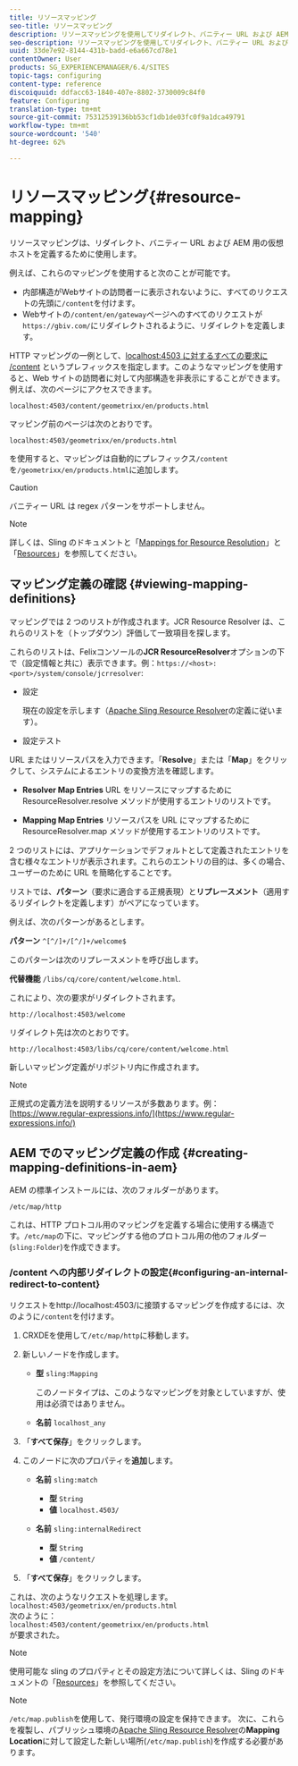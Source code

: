 ```yaml
---
title: リソースマッピング
seo-title: リソースマッピング
description: リソースマッピングを使用してリダイレクト、バニティー URL および AEM 用の仮想ホストを定義する方法について説明します。
seo-description: リソースマッピングを使用してリダイレクト、バニティー URL および AEM 用の仮想ホストを定義する方法について説明します。
uuid: 33de7e92-8144-431b-badd-e6a667cd78e1
contentOwner: User
products: SG_EXPERIENCEMANAGER/6.4/SITES
topic-tags: configuring
content-type: reference
discoiquuid: ddfacc63-1840-407e-8802-3730009c84f0
feature: Configuring
translation-type: tm+mt
source-git-commit: 75312539136bb53cf1db1de03fc0f9a1dca49791
workflow-type: tm+mt
source-wordcount: '540'
ht-degree: 62%

---
```



# リソースマッピング{#resource-mapping}

リソースマッピングは、リダイレクト、バニティー URL および AEM 用の仮想ホストを定義するために使用します。

例えば、これらのマッピングを使用すると次のことが可能です。

* 内部構造がWebサイトの訪問者ーに表示されないように、すべてのリクエストの先頭に`/content`を付けます。
* Webサイトの`/content/en/gateway`ページへのすべてのリクエストが`https://gbiv.com/`にリダイレクトされるように、リダイレクトを定義します。

HTTP マッピングの一例として、[localhost:4503 に対するすべての要求に /content](#configuring-an-internal-redirect-to-content) というプレフィックスを指定します。このようなマッピングを使用すると、Web サイトの訪問者に対して内部構造を非表示にすることができます。例えば、次のページにアクセスできます。

`localhost:4503/content/geometrixx/en/products.html`

マッピング前のページは次のとおりです。

`localhost:4503/geometrixx/en/products.html`

を使用すると、マッピングは自動的にプレフィックス`/content`を`/geometrixx/en/products.html`に追加します。

>[!CAUTION]
>
>バニティー URL は regex パターンをサポートしません。

>[!NOTE]
>
>詳しくは、Sling のドキュメントと「[Mappings for Resource Resolution](https://sling.apache.org/site/resources.html)」と「[Resources](https://sling.apache.org/site/mappings-for-resource-resolution.html)」を参照してください。

## マッピング定義の確認 {#viewing-mapping-definitions}

マッピングでは 2 つのリストが作成されます。JCR Resource Resolver は、これらのリストを（トップダウン）評価して一致項目を探します。

これらのリストは、Felixコンソールの&#x200B;**JCR ResourceResolver**&#x200B;オプションの下で（設定情報と共に）表示できます。例：`https://<host>:<port>/system/console/jcrresolver`:

* 設定

   現在の設定を示します（[Apache Sling Resource Resolver](/help/sites-deploying/osgi-configuration-settings.md)の定義に従います）。

* 設定テスト

   
URL またはリソースパスを入力できます。「**Resolve**」または「**Map**」をクリックして、システムによるエントリの変換方法を確認します。

* **Resolver Map Entries**
URL をリソースにマップするために ResourceResolver.resolve メソッドが使用するエントリのリストです。

* **Mapping Map Entries**
リソースパスを URL にマップするために ResourceResolver.map メソッドが使用するエントリのリストです。

2 つのリストには、アプリケーションでデフォルトとして定義されたエントリを含む様々なエントリが表示されます。これらのエントリの目的は、多くの場合、ユーザーのために URL を簡略化することです。

リストでは、**パターン**（要求に適合する正規表現）と&#x200B;**リプレースメント**（適用するリダイレクトを定義します）がペアになっています。

例えば、次のパターンがあるとします。

**パターン** `^[^/]+/[^/]+/welcome$`

このパターンは次のリプレースメントを呼び出します。

**代替機能** `/libs/cq/core/content/welcome.html`.

これにより、次の要求がリダイレクトされます。

`http://localhost:4503/welcome`

リダイレクト先は次のとおりです。

`http://localhost:4503/libs/cq/core/content/welcome.html`

新しいマッピング定義がリポジトリ内に作成されます。

>[!NOTE]
>
>正規式の定義方法を説明するリソースが多数あります。例：[https://www.regular-expressions.info/](https://www.regular-expressions.info/)

## AEM でのマッピング定義の作成 {#creating-mapping-definitions-in-aem}

AEM の標準インストールには、次のフォルダーがあります。

`/etc/map/http`

これは、HTTP プロトコル用のマッピングを定義する場合に使用する構造です。`/etc/map`の下に、マッピングする他のプロトコル用の他のフォルダー(`sling:Folder`)を作成できます。

### /content への内部リダイレクトの設定{#configuring-an-internal-redirect-to-content}

リクエストをhttp://localhost:4503/に接頭するマッピングを作成するには、次のように`/content`を付けます。

1. CRXDEを使用して`/etc/map/http`に移動します。

1. 新しいノードを作成します。

   * **型** `sling:Mapping`

      このノードタイプは、このようなマッピングを対象としていますが、使用は必須ではありません。

   * **名前** `localhost_any`

1. 「**すべて保存**」をクリックします。
1. このノードに次のプロパティを&#x200B;**追加**&#x200B;します。

   * **名前** `sling:match`

      * **型** `String`
      * **値** `localhost.4503/`
   * **名前** `sling:internalRedirect`

      * **型** `String`
      * **値** `/content/`


1. 「**すべて保存**」をクリックします。

これは、次のようなリクエストを処理します。\
`localhost:4503/geometrixx/en/products.html`\
次のように：\
`localhost:4503/content/geometrixx/en/products.html`\
が要求された。

>[!NOTE]
>
>使用可能な sling のプロパティとその設定方法について詳しくは、Sling のドキュメントの「[Resources](https://sling.apache.org/site/mappings-for-resource-resolution.html)」を参照してください。

>[!NOTE]
>
>`/etc/map.publish`を使用して、発行環境の設定を保持できます。 次に、これらを複製し、パブリッシュ環境の[Apache Sling Resource Resolver](/help/sites-deploying/osgi-configuration-settings.md#apacheslingresourceresolver)の&#x200B;**Mapping Location**&#x200B;に対して設定した新しい場所(`/etc/map.publish`)を作成する必要があります。

